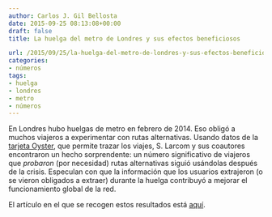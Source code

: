 ```yaml
---
author: Carlos J. Gil Bellosta
date: 2015-09-25 08:13:08+00:00
draft: false
title: La huelga del metro de Londres y sus efectos beneficiosos

url: /2015/09/25/la-huelga-del-metro-de-londres-y-sus-efectos-beneficiosos/
categories:
- números
tags:
- huelga
- londres
- metro
- números
---
```


En Londres hubo huelgas de metro en febrero de 2014. Eso obligó a muchos viajeros a experimentar con rutas alternativas. Usando datos de la [tarjeta Oyster](https://en.wikipedia.org/wiki/Oyster_card), que permite trazar los viajes, S. Larcom y sus coautores encontraron un hecho sorprendente: un número significativo de viajeros que _probaron_ (por necesidad) rutas alternativas siguió usándolas después de la crisis. Especulan con que la información que los usuarios extrajeron (o se vieron obligados a extraer) durante la huelga contribuyó a mejorar el funcionamiento global de la red.

El artículo en el que se recogen estos resultados está [aquí](http://users.ox.ac.uk/~econ0360/FerdinandRauch/Tube.pdf).




